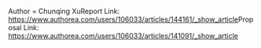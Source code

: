 
Author = Chunqing Xu<dr>Report Link: https://www.authorea.com/users/106033/articles/144161/_show_article<dr>Proposal Link: https://www.authorea.com/users/106033/articles/141091/_show_article
